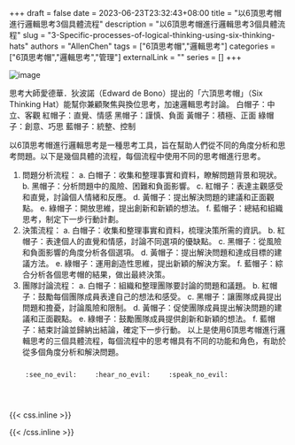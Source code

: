+++ 
draft = false
date = 2023-06-23T23:32:43+08:00
title = "以6頂思考帽進行邏輯思考3個具體流程"
description = "以6頂思考帽進行邏輯思考3個具體流程"
slug = "3-Specific-processes-of-logical-thinking-using-six-thinking-hats"
authors = "AllenChen"
tags = ["6頂思考帽","邏輯思考"]
categories = ["6頂思考帽","邏輯思考","管理"]
externalLink = ""
series = []
+++

![image](/images/post/A-rabbit-with-big-blue-eyes-logical-thinking-and-using-six-thinking-hats-with-Van-Gogh-style.jpeg)

思考大師愛德華．狄波諾（Edward de Bono）提出的「六頂思考帽」（Six Thinking Hat）能幫你兼顧聚焦與換位思考，加速邏輯思考討論。
白帽子：中立、客觀
紅帽子：直覺、情感
黑帽子：謹慎、負面
黃帽子：積極、正面
綠帽子：創意、巧思
藍帽子：統整、控制

以6頂思考帽進行邏輯思考是一種思考工具，旨在幫助人們從不同的角度分析和思考問題。以下是幾個具體的流程，每個流程中使用不同的思考帽進行思考。
1. 問題分析流程：
   a. 白帽子：收集和整理事實和資料，瞭解問題背景和現狀。
   b. 黑帽子：分析問題中的風險、困難和負面影響。
   c. 紅帽子：表達主觀感受和直覺，討論個人情緒和反應。
   d. 黃帽子：提出解決問題的建議和正面觀點。
   e. 綠帽子：開放思維，提出創新和新穎的想法。
   f. 藍帽子：總結和組織思考，制定下一步行動計劃。
2. 決策流程：
   a. 白帽子：收集和整理事實和資料，梳理決策所需的資訊。
   b. 紅帽子：表達個人的直覺和情感，討論不同選項的優缺點。
   c. 黑帽子：從風險和負面影響的角度分析各個選項。
   d. 黃帽子：提出解決問題和達成目標的建議方法。
   e. 綠帽子：運用創造性思維，提出新穎的解決方案。
   f. 藍帽子：綜合分析各個思考帽的結果，做出最終決策。
3. 團隊討論流程：
   a. 白帽子：組織和整理團隊要討論的問題和議題。
   b. 紅帽子：鼓勵每個團隊成員表達自己的想法和感受。
   c. 黑帽子：讓團隊成員提出問題和擔憂，討論風險和限制。
   d. 黃帽子：促使團隊成員提出解決問題的建議和正面觀點。
   e. 綠帽子：鼓勵團隊成員提供創新和新穎的想法。
   f. 藍帽子：結束討論並歸納出結論，確定下一步行動。
以上是使用6頂思考帽進行邏輯思考的三個具體流程，每個流程中的思考帽具有不同的功能和角色，有助於從多個角度分析和解決問題。

<p><span class="nowrap"><span class="emojify">🙈</span> <code>:see_no_evil:</code></span>  <span class="nowrap"><span class="emojify">🙉</span> <code>:hear_no_evil:</code></span>  <span class="nowrap"><span class="emojify">🙊</span> <code>:speak_no_evil:</code></span></p>
<br>
    

{{< css.inline >}}
<style>
.emojify {
	font-family: Apple Color Emoji, Segoe UI Emoji, NotoColorEmoji, Segoe UI Symbol, Android Emoji, EmojiSymbols;
	font-size: 2rem;
	vertical-align: middle;
}
@media screen and (max-width:650px) {
  .nowrap {
    display: block;
    margin: 25px 0;
  }
}
</style>
{{< /css.inline >}}
